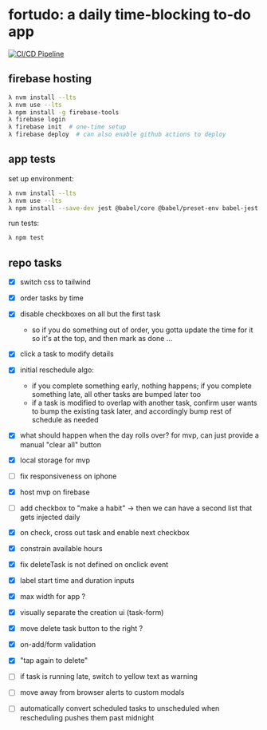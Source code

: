 # fortudo: a daily time-blocking to-do app

[![CI/CD Pipeline](https://github.com/iconix/fortudo/actions/workflows/ci-cd.yml/badge.svg)](https://github.com/iconix/fortudo/actions/workflows/ci-cd.yml)

## firebase hosting

```bash
λ nvm install --lts
λ nvm use --lts
λ npm install -g firebase-tools
λ firebase login
λ firebase init  # one-time setup
λ firebase deploy  # can also enable github actions to deploy
```

## app tests

set up environment:

```bash
λ nvm install --lts
λ nvm use --lts
λ npm install --save-dev jest @babel/core @babel/preset-env babel-jest @testing-library/dom jest-environment-jsdom
```

run tests:

```bash
λ npm test
```

## repo tasks

- [x] switch css to tailwind
- [x] order tasks by time
- [x] disable checkboxes on all but the first task
  - so if you do something out of order, you gotta update the time for it so it's at the top, and then mark as done ...
- [x] click a task to modify details
- [x] initial reschedule algo:
  - if you complete something early, nothing happens; if you complete something late, all other tasks are bumped later too
  - if a task is modified to overlap with another task, confirm user wants to bump the existing task later, and accordingly bump rest of schedule as needed
- [x] what should happen when the day rolls over? for mvp, can just provide a manual "clear all" button
- [x] local storage for mvp
- [ ] fix responsiveness on iphone
- [x] host mvp on firebase
- [ ] add checkbox to "make a habit" → then we can have a second list that gets injected daily

- [x] on check, cross out task and enable next checkbox
- [x] constrain available hours
- [x] fix deleteTask is not defined on onclick event
- [x] label start time and duration inputs
- [x] max width for app ?
- [x] visually separate the creation ui (task-form)
- [x] move delete task button to the right ?
- [x] on-add/form validation
- [x] "tap again to delete"
- [ ] if task is running late, switch to yellow text as warning
- [ ] move away from browser alerts to custom modals
- [ ] automatically convert scheduled tasks to unscheduled when rescheduling pushes them past midnight
